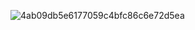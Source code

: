 ![4ab09db5e6177059c4bfc86c6e72d5ea](https://github.com/user-attachments/assets/9849abde-9cfe-42ec-9611-dcb7dd9c7864)
